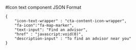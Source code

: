 #Icon text component
JSON Format
```
{   
    "icon-text-wrapper" : "cta-content-icon-wrapper",
    "fa-icon":"fa-map-marker",
    "text-input": "Find an advisor",
    "href" : "javascript:void(0)",
    "description-input" : "To find an advisor near you"
}
```
<!-- icon-text-wrapper classes available are social-link-icon-wrapper, right-nav-icon-wrapper, cta-content-icon-wrapper, mega-menu-icon-wrapper -->